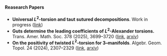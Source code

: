 #### Reasearch Papers

- **Universal $L^2$-torsion and taut sutured decompositions**. Work in progress ([link](/papers/Universal_L_2_torsion_and_taut_sutured_decompositions.pdf))
- **Guts determine the leading coefficients of $L^2$-Alexander torsions.** Trans. Amer. Math. Soc. 378 (2025), 3699–3720 ([link](https://www.ams.org/journals/tran/2025-378-05/S0002-9947-2025-09384-X/), [arxiv](https://arxiv.org/abs/2311.04115))
- **On the positivity of twisted $L^2$-torsion for 3–manifolds**. Algebr. Geom. Topol. 24 (2024), 2307–2329 ([link](https://msp.org/agt/2024/24-4/p16.xhtml), [arxiv](https://arxiv.org/abs/2209.10145))

